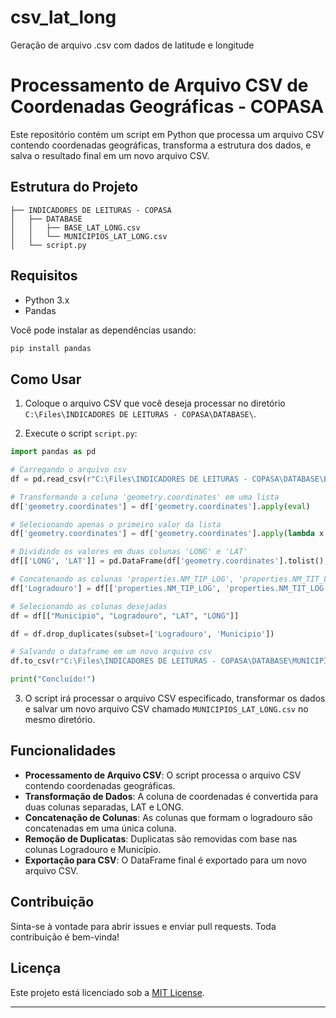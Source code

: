 # csv_lat_long
 Geração de arquivo .csv com dados de latitude e longitude

# Processamento de Arquivo CSV de Coordenadas Geográficas - COPASA

Este repositório contém um script em Python que processa um arquivo CSV contendo coordenadas geográficas, transforma a estrutura dos dados, e salva o resultado final em um novo arquivo CSV.

## Estrutura do Projeto

```
├── INDICADORES DE LEITURAS - COPASA
│   ├── DATABASE
│   │   ├── BASE_LAT_LONG.csv
│   │   └── MUNICIPIOS_LAT_LONG.csv
│   └── script.py
```

## Requisitos

- Python 3.x
- Pandas

Você pode instalar as dependências usando:

```bash
pip install pandas
```

## Como Usar

1. Coloque o arquivo CSV que você deseja processar no diretório `C:\Files\INDICADORES DE LEITURAS - COPASA\DATABASE\`.

2. Execute o script `script.py`:

```python
import pandas as pd

# Carregando o arquivo csv
df = pd.read_csv(r"C:\Files\INDICADORES DE LEITURAS - COPASA\DATABASE\BASE_LAT_LONG.csv")

# Transformando a coluna 'geometry.coordinates' em uma lista
df['geometry.coordinates'] = df['geometry.coordinates'].apply(eval)

# Selecionando apenas o primeiro valor da lista
df['geometry.coordinates'] = df['geometry.coordinates'].apply(lambda x: x[0])

# Dividindo os valores em duas colunas 'LONG' e 'LAT'
df[['LONG', 'LAT']] = pd.DataFrame(df['geometry.coordinates'].tolist(), index=df.index)

# Concatenando as colunas 'properties.NM_TIP_LOG', 'properties.NM_TIT_LOG', 'properties.NM_LOG'
df['Logradouro'] = df[['properties.NM_TIP_LOG', 'properties.NM_TIT_LOG', 'properties.NM_LOG']].apply(lambda x: ' '.join(x.dropna().astype(str)), axis=1)

# Selecionando as colunas desejadas
df = df[["Municipio", "Logradouro", "LAT", "LONG"]]

df = df.drop_duplicates(subset=['Logradouro', 'Municipio'])

# Salvando o dataframe em um novo arquivo csv
df.to_csv(r"C:\Files\INDICADORES DE LEITURAS - COPASA\DATABASE\MUNICIPIOS_LAT_LONG.csv", sep=';', index=False)

print("Concluído!")
```

3. O script irá processar o arquivo CSV especificado, transformar os dados e salvar um novo arquivo CSV chamado `MUNICIPIOS_LAT_LONG.csv` no mesmo diretório.

## Funcionalidades

- **Processamento de Arquivo CSV**: O script processa o arquivo CSV contendo coordenadas geográficas.
- **Transformação de Dados**: A coluna de coordenadas é convertida para duas colunas separadas, LAT e LONG.
- **Concatenação de Colunas**: As colunas que formam o logradouro são concatenadas em uma única coluna.
- **Remoção de Duplicatas**: Duplicatas são removidas com base nas colunas Logradouro e Município.
- **Exportação para CSV**: O DataFrame final é exportado para um novo arquivo CSV.

## Contribuição

Sinta-se à vontade para abrir issues e enviar pull requests. Toda contribuição é bem-vinda!

## Licença

Este projeto está licenciado sob a [MIT License](LICENSE).

---
